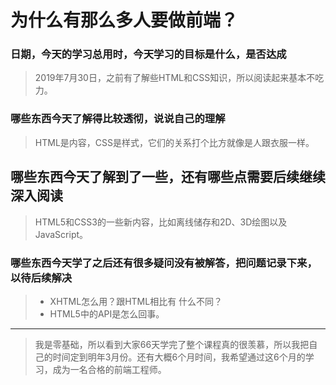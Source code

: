 # 为什么有那么多人要做前端？
### 日期，今天的学习总用时，今天学习的目标是什么，是否达成
> 2019年7月30日，之前有了解些HTML和CSS知识，所以阅读起来基本不吃力。
### 哪些东西今天了解得比较透彻，说说自己的理解
> HTML是内容，CSS是样式，它们的关系打个比方就像是人跟衣服一样。
## 哪些东西今天了解到了一些，还有哪些点需要后续继续深入阅读
> HTML5和CSS3的一些新内容，比如离线储存和2D、3D绘图以及JavaScript。

### 哪些东西今天学了之后还有很多疑问没有被解答，把问题记录下来，以待后续解决 

> -   XHTML怎么用？跟HTML相比有     什么不同？
> -    HTML5中的API是怎么回事。
------
>    我是零基础，所以看到大家66天学完了整个课程真的很羡慕，所以我把自己的时间定到明年3月份。还有大概6个月时间，我希望通过这6个月的学习，成为一名合格的前端工程师。